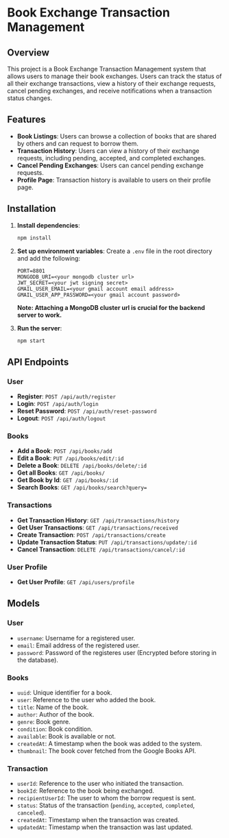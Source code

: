 # Book Exchange Transaction Management

## Overview

This project is a Book Exchange Transaction Management system that allows users to manage their book exchanges. Users can track the status of all their exchange transactions, view a history of their exchange requests, cancel pending exchanges, and receive notifications when a transaction status changes.

## Features

- **Book Listings**:  Users can browse a collection of books that are shared by others and can request to borrow them.
- **Transaction History**: Users can view a history of their exchange requests, including pending, accepted, and completed exchanges.
- **Cancel Pending Exchanges**: Users can cancel pending exchange requests.
- **Profile Page**: Transaction history is available to users on their profile page.

## Installation

1. **Install dependencies**:
    ```bash
    npm install
    ```

2. **Set up environment variables**:
    Create a `.env` file in the root directory and add the following:
    ```env
    PORT=8801
    MONGODB_URI=<your mongodb cluster url> 
    JWT_SECRET=<your jwt signing secret>
    GMAIL_USER_EMAIL=<your gmail account email address>
    GMAIL_USER_APP_PASSWORD=<your gmail account password>
    ```

    **Note: Attaching a MongoDB cluster url is crucial for the backend server to work.**

3. **Run the server**:
    ```bash
    npm start
    ```

## API Endpoints

### User

- **Register**: `POST /api/auth/register`
- **Login**: `POST /api/auth/login`
- **Reset Password**: `POST /api/auth/reset-password`
- **Logout**: `POST /api/auth/logout`

### Books

- **Add a Book**: `POST /api/books/add`
- **Edit a Book**: `PUT /api/books/edit/:id`
- **Delete a Book**: `DELETE /api/books/delete/:id`
- **Get all Books**: `GET /api/books/`
- **Get Book by Id**: `GET /api/books/:id`
- **Search Books**: `GET /api/books/search?query=`

### Transactions

- **Get Transaction History**: `GET /api/transactions/history`
- **Get User Transactions**: `GET /api/transactions/received`
- **Create Transaction**: `POST /api/transactions/create`
- **Update Transaction Status**: `PUT /api/transactions/update/:id`
- **Cancel Transaction**: `DELETE /api/transactions/cancel/:id`

### User Profile

- **Get User Profile**: `GET /api/users/profile`

## Models

### User

- `username`: Username for a registered user.
- `email`: Email address of the registered user.
- `password`: Password of the registeres user (Encrypted before storing in the database).

### Books

- `uuid`: Unique identifier for a book.
- `user`: Reference to the user who added the book.
- `title`: Name of the book.
- `author`: Author of the book.
- `genre`: Book genre.
- `condition`: Book condition.
- `available`: Book is available or not.
- `createdAt`: A timestamp when the book was added to the system.
- `thumbnail`: The book cover fetched from the Google Books API.

### Transaction

- `userId`: Reference to the user who initiated the transaction.
- `bookId`: Reference to the book being exchanged.
- `recipientUserId`: The user to whom the borrow request is sent.
- `status`: Status of the transaction (`pending`, `accepted`, `completed`, `canceled`).
- `createdAt`: Timestamp when the transaction was created.
- `updatedAt`: Timestamp when the transaction was last updated.